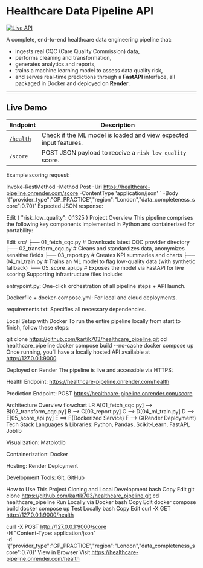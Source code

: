 #  Healthcare Data Pipeline API

[![Live API](https://img.shields.io/badge/Live_API-Render-blue)](https://healthcare-pipeline.onrender.com/health)

A complete, end-to-end healthcare data engineering pipeline that:

- ingests real CQC (Care Quality Commission) data,
- performs cleaning and transformation,
- generates analytics and reports,
- trains a machine learning model to assess data quality risk,
- and serves real-time predictions through a **FastAPI** interface, all packaged in Docker and deployed on **Render**.

---

##  Live Demo

| Endpoint | Description |
|----------|-------------|
| [`/health`](https://healthcare-pipeline.onrender.com/health) | Check if the ML model is loaded and view expected input features. |
| `/score` | POST JSON payload to receive a `risk_low_quality` score. |

Example scoring request:


Invoke-RestMethod -Method Post -Uri https://healthcare-pipeline.onrender.com/score -ContentType 'application/json' `
  -Body '{"provider_type":"GP_PRACTICE","region":"London","data_completeness_score":0.70}'
Expected JSON response:


Edit
{
  "risk_low_quality": 0.1325
}
Project Overview
This pipeline comprises the following key components implemented in Python and containerized for portability:


Edit
src/
├── 01_fetch_cqc.py        # Downloads latest CQC provider directory
├── 02_transform_cqc.py    # Cleans and standardizes data, anonymizes sensitive fields
├── 03_report.py           # Creates KPI summaries and charts
├── 04_ml_train.py         # Trains an ML model to flag low-quality data (with synthetic fallback)
└── 05_score_api.py        # Exposes the model via FastAPI for live scoring
Supporting infrastructure files include:

entrypoint.py: One-click orchestration of all pipeline steps + API launch.

Dockerfile + docker-compose.yml: For local and cloud deployments.

requirements.txt: Specifies all necessary dependencies.

Local Setup with Docker
To run the entire pipeline locally from start to finish, follow these steps:


git clone https://github.com/kartik703/healthcare_pipeline.git
cd healthcare_pipeline
docker compose build --no-cache
docker compose up
Once running, you’ll have a locally hosted API available at http://127.0.0.1:9000.

Deployed on Render
The pipeline is live and accessible via HTTPS:

Health Endpoint: https://healthcare-pipeline.onrender.com/health

Prediction Endpoint: POST https://healthcare-pipeline.onrender.com/score

Architecture Overview
flowchart LR
    A[01_fetch_cqc.py] --> B[02_transform_cqc.py]
    B --> C[03_report.py]
    C --> D[04_ml_train.py]
    D --> E[05_score_api.py]
    E ==> F(Dockerized Service)
    F --> G(Render Deployment)
Tech Stack
Languages & Libraries: Python, Pandas, Scikit-Learn, FastAPI, Joblib

Visualization: Matplotlib

Containerization: Docker

Hosting: Render Deployment

Development Tools: Git, GitHub

How to Use This Project
Cloning and Local Development
bash
Copy
Edit
git clone https://github.com/kartik703/healthcare_pipeline.git
cd healthcare_pipeline
Run Locally via Docker
bash
Copy
Edit
docker compose build
docker compose up
Test Locally
bash
Copy
Edit
curl -X GET http://127.0.0.1:9000/health

curl -X POST http://127.0.0.1:9000/score \
     -H "Content-Type: application/json" \
     -d '{"provider_type":"GP_PRACTICE","region":"London","data_completeness_score":0.70}'
View in Browser
Visit https://healthcare-pipeline.onrender.com/health
